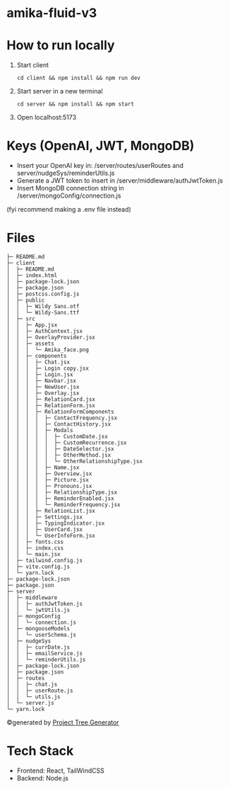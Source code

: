 # amika-fluid-v3

# How to run locally

1. Start client
   ```
   cd client && npm install && npm run dev
   ```
2. Start server in a new terminal
   ```
   cd server && npm install && npm start
   ```
3. Open localhost:5173

# Keys (OpenAI, JWT, MongoDB)

- Insert your OpenAI key in: /server/routes/userRoutes and server/nudgeSys/reminderUtils.js
- Generate a JWT token to insert in /server/middleware/authJwtToken.js
- Insert MongoDB connection string in /server/mongoConfig/connection.js

(fyi recommend making a .env file instead)

# Files
```
├─ README.md
├─ client
│  ├─ README.md
│  ├─ index.html
│  ├─ package-lock.json
│  ├─ package.json
│  ├─ postcss.config.js
│  ├─ public
│  │  ├─ Wildy Sans.otf
│  │  └─ Wildy-Sans.ttf
│  ├─ src
│  │  ├─ App.jsx
│  │  ├─ AuthContext.jsx
│  │  ├─ OverlayProvider.jsx
│  │  ├─ assets
│  │  │  └─ Amika_face.png
│  │  ├─ components
│  │  │  ├─ Chat.jsx
│  │  │  ├─ Login copy.jsx
│  │  │  ├─ Login.jsx
│  │  │  ├─ Navbar.jsx
│  │  │  ├─ NewUser.jsx
│  │  │  ├─ Overlay.jsx
│  │  │  ├─ RelationCard.jsx
│  │  │  ├─ RelationForm.jsx
│  │  │  ├─ RelationFormComponents
│  │  │  │  ├─ ContactFrequency.jsx
│  │  │  │  ├─ ContactHistory.jsx
│  │  │  │  ├─ Modals
│  │  │  │  │  ├─ CustomDate.jsx
│  │  │  │  │  ├─ CustomRecurrence.jsx
│  │  │  │  │  ├─ DateSelector.jsx
│  │  │  │  │  ├─ OtherMethod.jsx
│  │  │  │  │  └─ OtherRelationshipType.jsx
│  │  │  │  ├─ Name.jsx
│  │  │  │  ├─ Overview.jsx
│  │  │  │  ├─ Picture.jsx
│  │  │  │  ├─ Pronouns.jsx
│  │  │  │  ├─ RelationshipType.jsx
│  │  │  │  ├─ ReminderEnabled.jsx
│  │  │  │  └─ ReminderFrequency.jsx
│  │  │  ├─ RelationList.jsx
│  │  │  ├─ Settings.jsx
│  │  │  ├─ TypingIndicator.jsx
│  │  │  ├─ UserCard.jsx
│  │  │  └─ UserInfoForm.jsx
│  │  ├─ fonts.css
│  │  ├─ index.css
│  │  └─ main.jsx
│  ├─ tailwind.config.js
│  ├─ vite.config.js
│  └─ yarn.lock
├─ package-lock.json
├─ package.json
├─ server
│  ├─ middleware
│  │  ├─ authJwtToken.js
│  │  └─ jwtUtils.js
│  ├─ mongoConfig
│  │  └─ connection.js
│  ├─ mongooseModels
│  │  └─ userSchema.js
│  ├─ nudgeSys
│  │  ├─ currDate.js
│  │  ├─ emailService.js
│  │  └─ reminderUtils.js
│  ├─ package-lock.json
│  ├─ package.json
│  ├─ routes
│  │  ├─ chat.js
│  │  ├─ userRoute.js
│  │  └─ utils.js
│  └─ server.js
└─ yarn.lock
```
©generated by [Project Tree Generator](https://woochanleee.github.io/project-tree-generator)

# Tech Stack
- Frontend: React, TailWindCSS
- Backend: Node.js
